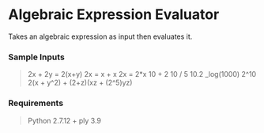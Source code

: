 # Algebraic Expression Evaluator

Takes an algebraic expression as input then evaluates it.

### Sample Inputs

> 2x + 2y = 2(x+y)
> 2x = x + x
> 2x = 2\*x
> 10 + 2
> 10 / 5
> 10.2 
> \_log(1000)
> 2^10
> 2(x + y\^2) + (2\+z)(xz \+ (2\^5)yz)

### Requirements

> Python 2.7.12 +
> ply 3.9
